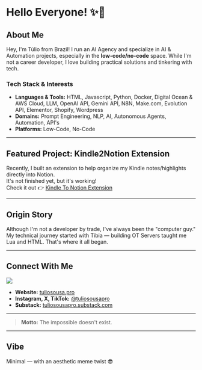 # Hello Everyone! ✨🤙

## About Me

Hey, I'm Túlio from Brazil! I run an AI Agency and specialize in AI & Automation projects, especially in the **low-code/no-code** space. While I'm not a career developer, I love building practical solutions and tinkering with tech.

### Tech Stack & Interests

- **Languages & Tools:** HTML, Javascript, Python, Docker, Digital Ocean & AWS Cloud, LLM, OpenAI API, Gemini API, N8N, Make.com, Evolution API, Elementor, Shopify, Wordpress
- **Domains:** Prompt Engineering, NLP, AI, Autonomous Agents, Automation, API's
- **Platforms:** Low-Code, No-Code

---

## Featured Project: Kindle2Notion Extension

Recently, I built an extension to help organize my Kindle notes/highlights directly into Notion.  
It's not finished yet, but it's working!  
Check it out 👉 [Kindle To Notion Extension](https://github.com/tuliosousapro/Kindle-To-Notion-Extension)

---

## Origin Story

Although I'm not a developer by trade, I've always been the "computer guy."  
My technical journey started with Tibia — building OT Servers taught me Lua and HTML. That's where it all began.

---

## Connect With Me
<a href="https://tuliosousa.pro"><img src="https://img.shields.io/badge/Instagram-FF0069.svg?style=for-the-badge&logo=Instagram&logoColor=white"></a>
- **Website:** [tuliosousa.pro](https://tuliosousa.pro)
- **Instagram, X, TikTok:** [@tuliosousapro](https://instagram.com/tuliosousapro)
- **Substack:** [tuliosousapro.substack.com](https://tuliosousapro.substack.com/)

---

> **Motto:** The impossible doesn't exist.

---

## Vibe

Minimal — with an aesthetic meme twist 😎

